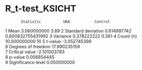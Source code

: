 # R_t-test_KSICHT
           Statistic          UKA           Control
1               Mean  3.060000000              3.89
2 Standard deviation  0.614997742 0.600832755431992
3           Variance  0.378222222             0.361
4          Count (n) 10.000000000                10
5            t-value -3.052745399                  
6 Degrees of freedom 17.990235159                  
7     Critical value -2.101003783                  
8            p-value  0.006854445                  
9 Significance level  0.050000000

